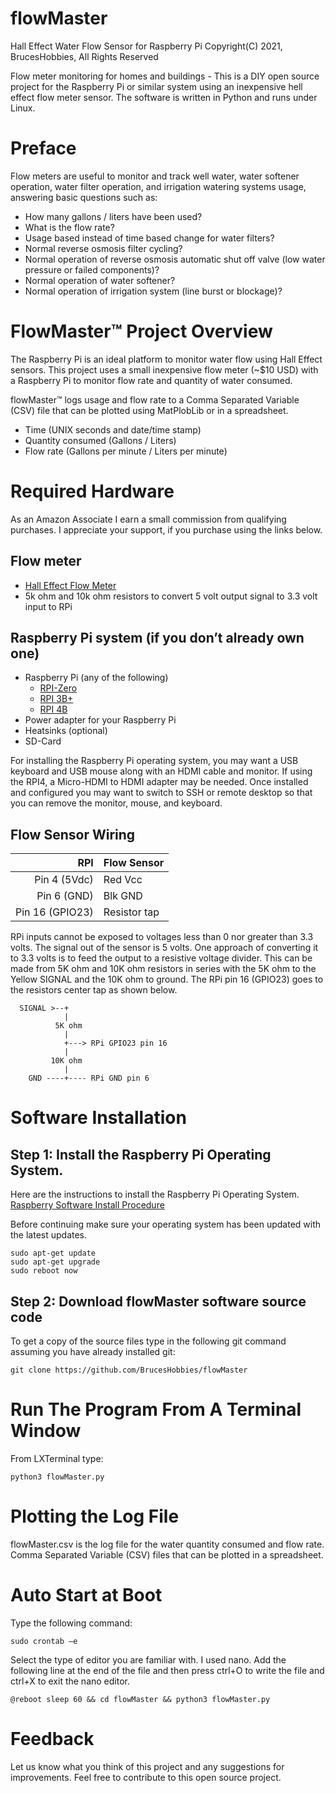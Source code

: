 # flowMaster
Hall Effect Water Flow Sensor for Raspberry Pi
Copyright(C) 2021, BrucesHobbies,
All Rights Reserved

Flow meter monitoring for homes and buildings - This is a DIY open source project for the Raspberry Pi or similar system using an inexpensive hell effect flow meter sensor. The software is written in Python and runs under Linux.

# Preface
Flow meters are useful to monitor and track well water, water softener operation, water filter operation, and irrigation watering systems usage, answering basic questions such as:

- How many gallons / liters have been used?
- What is the flow rate?
- Usage based instead of time based change for water filters?
- Normal reverse osmosis filter cycling?
- Normal operation of reverse osmosis automatic shut off valve (low water pressure or failed components)?
- Normal operation of water softener?
- Normal operation of irrigation system (line burst or blockage)?

# FlowMaster™ Project Overview
The Raspberry Pi is an ideal platform to monitor water flow using Hall Effect sensors. This project uses a small inexpensive flow meter (~$10 USD) with a Raspberry Pi to monitor flow rate and quantity of water consumed.

flowMaster™ logs usage and flow rate to a Comma Separated Variable (CSV) file that can be plotted using MatPlobLib or in a spreadsheet. 
- Time (UNIX seconds and date/time stamp)
- Quantity consumed (Gallons / Liters)
- Flow rate (Gallons per minute / Liters per minute)

# Required Hardware 
As an Amazon Associate I earn a small commission from qualifying purchases. I appreciate your support, if you purchase using the links below.

## Flow meter
- [Hall Effect Flow Meter](https://amzn.to/3dCtZLm)
- 5k ohm and 10k ohm resistors to convert 5 volt output signal to 3.3 volt input to RPi

## Raspberry Pi system (if you don’t already own one)
- Raspberry Pi (any of the following)
  - [RPI-Zero]( https://amzn.to/3ly0mM0)
  - [RPI 3B+]( https://amzn.to/3lyPBJe)
  - [RPI 4B]( https://amzn.to/2Vwulto)
- Power adapter for your Raspberry Pi
- Heatsinks (optional)
- SD-Card

For installing the Raspberry Pi operating system, you may want a USB keyboard and USB mouse along with an HDMI cable and monitor. If using the RPI4, a Micro-HDMI to HDMI adapter may be needed. Once installed and configured you may want to switch to SSH or remote desktop so that you can remove the monitor, mouse, and keyboard.

## Flow Sensor Wiring

RPI|Flow Sensor
----------------:|-------|
Pin  4 (5Vdc)|Red Vcc|
Pin  6 (GND)|Blk GND|
Pin 16 (GPIO23)|Resistor tap|

RPi inputs cannot be exposed to voltages less than 0 nor greater than 3.3 volts. The signal out of the sensor is 5 volts. One approach of converting it to 3.3 volts is to feed the output to a resistive voltage divider. This can be made from 5K ohm and 10K ohm resistors in series with the 5K ohm to the Yellow SIGNAL and the 10K ohm to ground. The RPi pin 16 (GPIO23) goes to the resistors center tap as shown below.

      SIGNAL >--+
                |      
              5K ohm
                |
                +---> RPi GPIO23 pin 16 
                |
             10K ohm
                |
        GND ----+---- RPi GND pin 6


# Software Installation
## Step 1: Install the Raspberry Pi Operating System.
Here are the instructions to install the Raspberry Pi Operating System.
[Raspberry Software Install Procedure](https://www.raspberrypi.org/software/operating-systems/)

Before continuing make sure your operating system has been updated with the latest updates.

    sudo apt-get update
    sudo apt-get upgrade
    sudo reboot now

## Step 2: Download flowMaster software source code
To get a copy of the source files type in the following git command assuming you have already installed git:

    git clone https://github.com/BrucesHobbies/flowMaster

# Run The Program From A Terminal Window 
From LXTerminal type:

    python3 flowMaster.py


# Plotting the Log File
flowMaster.csv is the log file for the water quantity consumed and flow rate. Comma Separated Variable (CSV) files that can be plotted in a spreadsheet. 

# Auto Start at Boot
Type the following command:

    sudo crontab –e
    
Select the type of editor you are familiar with. I used nano. Add the following line at the end of the file and then press ctrl+O to write the file and ctrl+X to exit the nano editor.

    @reboot sleep 60 && cd flowMaster && python3 flowMaster.py

# Feedback
Let us know what you think of this project and any suggestions for improvements. Feel free to contribute to this open source project.

